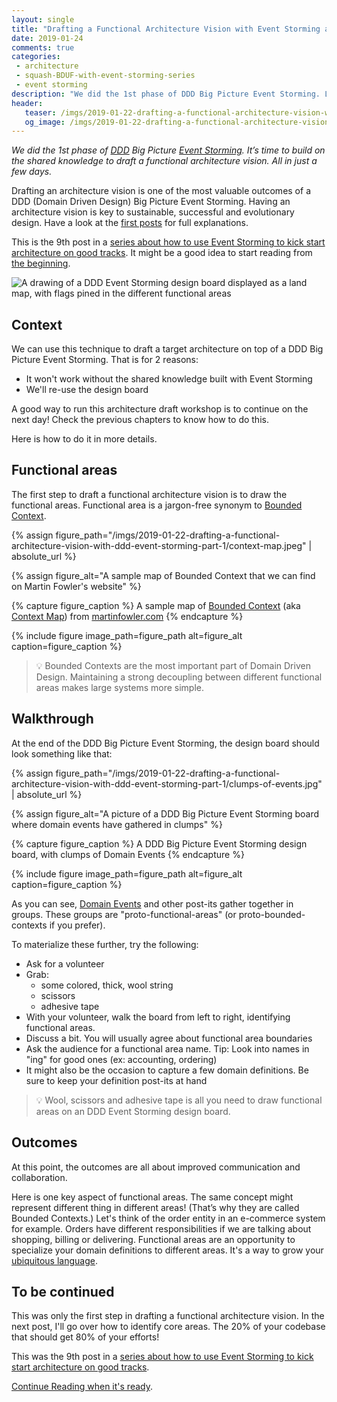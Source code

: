 ```yaml
---
layout: single
title: "Drafting a Functional Architecture Vision with Event Storming and DDD"
date: 2019-01-24
comments: true
categories:
 - architecture
 - squash-BDUF-with-event-storming-series
 - event storming
description: "We did the 1st phase of DDD Big Picture Event Storming. Let's build on the shared knowledge to draft a functional architecture vision. In 1 day, we should know the functional areas, find the core ones, and ensure they get our focus. Let's start by drawing the functional areas boundaries."
header:
   teaser: /imgs/2019-01-22-drafting-a-functional-architecture-vision-with-ddd-event-storming-part-1/functional-areas-teaser.jpeg
   og_image: /imgs/2019-01-22-drafting-a-functional-architecture-vision-with-ddd-event-storming-part-1/functional-areas-og.jpeg
---
```

_We did the 1st phase of [DDD](https://en.wikipedia.org/wiki/Domain-driven_design) Big Picture [Event Storming](https://en.wikipedia.org/wiki/Event_storming). It’s time to build on the shared knowledge to draft a functional architecture vision. All in just a few days._

Drafting an architecture vision is one of the most valuable outcomes of a DDD (Domain Driven Design) Big Picture Event Storming. Having an architecture vision is key to sustainable, successful and evolutionary design. Have a look at the [first posts](/misadventures-with-big-design-up-front/) for full explanations.

This is the 9th post in a [series about how to use Event Storming to kick start architecture on good tracks](/categories/#squash-bduf-with-event-storming-series). It might be a good idea to start reading from [the beginning](/misadventures-with-big-design-up-front/).

![A drawing of a DDD Event Storming design board displayed as a land map, with flags pined in the different functional areas]({{site.url}}/imgs/2019-01-22-drafting-a-functional-architecture-vision-with-ddd-event-storming-part-1/functional-areas.jpeg)

## Context

We can use this technique to draft a target architecture on top of a DDD Big Picture Event Storming. That is for 2 reasons:

*   It won't work without the shared knowledge built with Event Storming
*   We'll re-use the design board

A good way to run this architecture draft workshop is to continue on the next day! Check the previous chapters to know how to do this.

Here is how to do it in more details.

## Functional areas

The first step to draft a functional architecture vision is to draw the functional areas. Functional area is a jargon-free synonym to [Bounded Context](https://martinfowler.com/bliki/BoundedContext.html).

{% assign figure_path="/imgs/2019-01-22-drafting-a-functional-architecture-vision-with-ddd-event-storming-part-1/context-map.jpeg" | absolute_url %}
    
{% assign figure_alt="A sample map of Bounded Context that we can find on Martin Fowler's website" %}
    
{% capture figure_caption %}
A sample map of [Bounded Context](https://martinfowler.com/bliki/BoundedContext.html) (aka [Context Map](https://www.infoq.com/articles/ddd-contextmapping)) from [martinfowler.com](https://martinfowler.com/bliki/BoundedContext.html)
{% endcapture %}
    
{% include figure image_path=figure_path alt=figure_alt caption=figure_caption %}

> 💡 Bounded Contexts are the most important part of Domain Driven Design. Maintaining a strong decoupling between different functional areas makes large systems more simple.

## Walkthrough

At the end of the DDD Big Picture Event Storming, the design board should look something like that:

{% assign figure_path="/imgs/2019-01-22-drafting-a-functional-architecture-vision-with-ddd-event-storming-part-1/clumps-of-events.jpg" | absolute_url %}
    
{% assign figure_alt="A picture of a DDD Big Picture Event Storming board where domain events have gathered in clumps" %}
    
{% capture figure_caption %}
A DDD Big Picture Event Storming design board, with clumps of Domain Events
{% endcapture %}
    
{% include figure image_path=figure_path alt=figure_alt caption=figure_caption %}

As you can see, [Domain Events](https://martinfowler.com/eaaDev/DomainEvent.html) and other post-its gather together in groups. These groups are "proto-functional-areas" (or proto-bounded-contexts if you prefer).

To materialize these further, try the following:

*   Ask for a volunteer
*   Grab:
    *   some colored, thick, wool string
    *   scissors
    *   adhesive tape
*   With your volunteer, walk the board from left to right, identifying functional areas.
*   Discuss a bit. You will usually agree about functional area boundaries
*   Ask the audience for a functional area name. Tip: Look into names in "ing" for good ones (ex: accounting, ordering)
*   It might also be the occasion to capture a few domain definitions. Be sure to keep your definition post-its at hand

> 💡 Wool, scissors and adhesive tape is all you need to draw functional areas on an DDD Event Storming design board.

## Outcomes

At this point, the outcomes are all about improved communication and collaboration.

Here is one key aspect of functional areas. The same concept might represent different thing in different areas! (That’s why they are called Bounded Contexts.) Let's think of the order entity in an e-commerce system for example. Orders have different responsibilities if we are talking about shopping, billing or delivering. Functional areas are an opportunity to specialize your domain definitions to different areas. It's a way to grow your [ubiquitous language](https://martinfowler.com/bliki/UbiquitousLanguage.html).

## To be continued

This was only the first step in drafting a functional architecture vision. In the next post, I'll go over how to identify core areas. The 20% of your codebase that should get 80% of your efforts!

This was the 9th post in a [series about how to use Event Storming to kick start architecture on good tracks](/categories/#squash-bduf-with-event-storming-series).

[Continue Reading when it's ready](http://eepurl.com/dxKE95).

